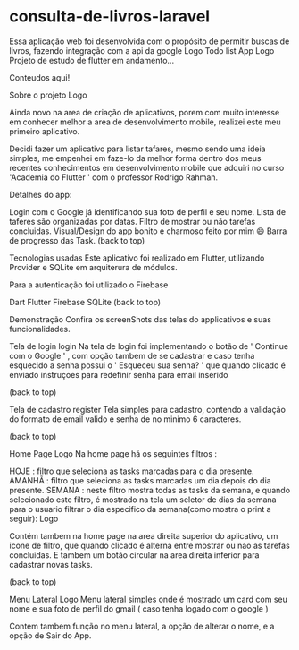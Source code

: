 # consulta-de-livros-laravel
Essa aplicação web foi desenvolvida com o propósito de permitir buscas de livros, fazendo integração com a api da google
Logo
Todo list App
Logo
Projeto de estudo de flutter em andamento...


Conteudos aqui!


Sobre o projeto
Logo

Ainda novo na area de criação de aplicativos, porem com muito interesse em conhecer melhor a area de desenvolvimento mobile, realizei este meu primeiro aplicativo.

Decidi fazer um aplicativo para listar tafares, mesmo sendo uma ideia simples, me empenhei em faze-lo da melhor forma dentro dos meus recentes conhecimentos em desenvolvimento mobile que adquiri no curso 'Academia do Flutter ' com o professor Rodrigo Rahman.


Detalhes do app:

Login com o Google já identificando sua foto de perfil e seu nome.
Lista de taferes são organizadas por datas.
Filtro de mostrar ou não tarefas concluidas.
Visual/Design do app bonito e charmoso feito por mim 😄
Barra de progresso das Task.
(back to top)

Tecnologias usadas
Este aplicativo foi realizado em Flutter, utilizando Provider e SQLite em arquiterura de módulos.

Para a autenticação foi utilizado o Firebase

Dart
Flutter
Firebase
SQLite
(back to top)

Demonstração
Confira os screenShots das telas do applicativos e suas funcionalidades.


Tela de login
login
Na tela de login foi implementando o botão de ' Continue com o Google ' , com opção tambem de se cadastrar e caso tenha esquecido a senha possui o ' Esqueceu sua senha? ' que quando clicado é enviado instruçoes para redefinir senha para email inserido

(back to top)




Tela de cadastro
register
Tela simples para cadastro, contendo a validação do formato de email valido e senha de no minimo 6 caracteres.

(back to top)




Home Page
Logo
Na home page há os seguintes filtros :

HOJE : filtro que seleciona as tasks marcadas para o dia presente.
AMANHÃ : filtro que seleciona as tasks marcadas um dia depois do dia presente.
SEMANA : neste filtro mostra todas as tasks da semana, e quando selecionado este filtro, é mostrado na tela um seletor de dias da semana para o usuario filtrar o dia especifico da semana(como mostra o print a seguir):
Logo

Contém tambem na home page na area direita superior do aplicativo, um icone de filtro, que quando clicado é alterna entre mostrar ou nao as tarefas concluidas. E tambem um botão circular na area direita inferior para cadastrar novas tasks.

(back to top)




Menu Lateral
Logo
Menu lateral simples onde é mostrado um card com seu nome e sua foto de perfil do gmail ( caso tenha logado com o google )

Contem tambem função no menu lateral, a opção de alterar o nome, e a opção de Sair do App.
